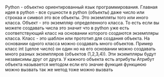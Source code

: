 Python - объектно ориентированный язык программирования.
Главная идея в python - все сушности в python (объекты) даже число или строкаа и символ это все объекты. Это экземпляты того или иного класса. 
Объект - это экземпляр определенного класса. То есть если вы можете создавать числа это значит что в python уже есть соответствующий класс на основании которого создаются экземпляры класса.
Класс - это шаблон или прототип для создания объекта.
На основании одного класса можно создавать много объектов.
Пример класс int (целое число) он один но на его основании можно создавать много разных экземпляров (объектов (1,2,3,4)). 
Эти экземпляры будут независимы друг от друга.
У кажного объекта есть атрибуты
Атрибут объекта называется методом если его значие функция 
функциюю можно вызвать
так же метод тоже можно вызвать 

